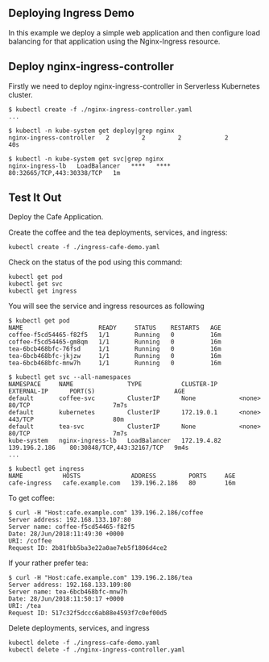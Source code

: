 ## Deploying Ingress Demo

In this example we deploy a simple web application and then configure load balancing for that application using the Nginx-Ingress resource.

## Deploy nginx-ingress-controller

Firstly we need to deploy nginx-ingress-controller in Serverless Kubernetes cluster.

```
$ kubectl create -f ./nginx-ingress-controller.yaml
...

$ kubectl -n kube-system get deploy|grep nginx
nginx-ingress-controller   2         2         2            2           40s

$ kubectl -n kube-system get svc|grep nginx
nginx-ingress-lb   LoadBalancer   ****   ****   80:32665/TCP,443:30338/TCP   1m
```


## Test It Out

Deploy the Cafe Application.

Create the coffee and the tea deployments, services, and ingress:

```
kubectl create -f ./ingress-cafe-demo.yaml
```

Check on the status of the pod using this command: 

```
kubectl get pod
kubectl get svc
kubectl get ingress
```

You will see the service and ingress resources as following

```
$ kubectl get pod
NAME                     READY     STATUS    RESTARTS   AGE
coffee-f5cd54465-f82f5   1/1       Running   0          16m
coffee-f5cd54465-gm8qm   1/1       Running   0          16m
tea-6bcb468bfc-76fsd     1/1       Running   0          16m
tea-6bcb468bfc-jkjzw     1/1       Running   0          16m
tea-6bcb468bfc-mnw7h     1/1       Running   0          16m

$ kubectl get svc --all-namespaces
NAMESPACE     NAME               TYPE           CLUSTER-IP      EXTERNAL-IP      PORT(S)                      AGE
default       coffee-svc         ClusterIP      None            <none>           80/TCP                       7m7s
default       kubernetes         ClusterIP      172.19.0.1      <none>           443/TCP                      80m
default       tea-svc            ClusterIP      None            <none>           80/TCP                       7m7s
kube-system   nginx-ingress-lb   LoadBalancer   172.19.4.82     139.196.2.186    80:30848/TCP,443:32167/TCP   9m4s
...

$ kubectl get ingress
NAME           HOSTS              ADDRESS         PORTS     AGE
cafe-ingress   cafe.example.com   139.196.2.186   80        16m
```

To get coffee:
```
$ curl -H "Host:cafe.example.com" 139.196.2.186/coffee
Server address: 192.168.133.107:80
Server name: coffee-f5cd54465-f82f5
Date: 28/Jun/2018:11:49:30 +0000
URI: /coffee
Request ID: 2b81fbb5ba3e22a0ae7eb5f1806d4ce2
```

If your rather prefer tea:
```
$ curl -H "Host:cafe.example.com" 139.196.2.186/tea
Server address: 192.168.133.109:80
Server name: tea-6bcb468bfc-mnw7h
Date: 28/Jun/2018:11:50:17 +0000
URI: /tea
Request ID: 517c32f5dccc6ab88e4593f7c0ef00d5
```

Delete deployments, services, and ingress

```
kubectl delete -f ./ingress-cafe-demo.yaml
kubectl delete -f ./nginx-ingress-controller.yaml
```


